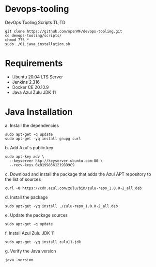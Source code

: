 # Devops-tooling
DevOps Tooling Scripts TL;TD
```console
git clone https://github.com/openMF/devops-tooling.git
cd devops-tooling/scripts/
chmod 775 *
sudo ./01.java_installation.sh 
```

Requirements
============
* Ubuntu 20.04 LTS Server
* Jenkins 2.316
* Docker CE 20.10.9
* Java Azul Zulu JDK 11

Java Installation 
=================

a. Install the dependencies
```console
sudo apt-get -q update
sudo apt-get -yq install gnupg curl
```
b. Add Azul's public key 
```console
sudo apt-key adv \
  --keyserver hkp://keyserver.ubuntu.com:80 \
  --recv-keys 0xB1998361219BD9C9
```  
c. Download and install the package that adds the Azul APT repository to the list of sources 
```console
curl -O https://cdn.azul.com/zulu/bin/zulu-repo_1.0.0-2_all.deb
```
d. Install the package
```console
sudo apt-get -yq install ./zulu-repo_1.0.0-2_all.deb
```
e. Update the package sources
```console
sudo apt-get -q update
```
f. Install Azul Zulu JDK 11
```console
sudo apt-get -yq install zulu11-jdk
```
g. Verify the Java version
```console
java -version
```
